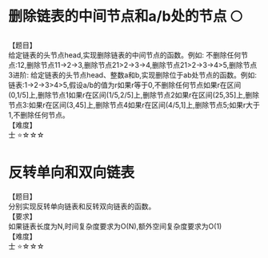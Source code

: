 



# 删除链表的中间节点和a/b处的节点 :full_moon:  
【题目】  
给定链表的头节点head,实现删除链表的中间节点的函数。例如:
不删除任何节点:12,删除节点11->2->3,删除节点21>2->3->4,删除节点21>2->3->4>5,删除节点3进阶:
给定链表的头节点head、整数a和b,实现删除位于ab处节点的函数。例如:
链表:1->2->3>4>5,假设a/b的值为r如果r等于0,不删除任何节点如果r在区间(0,1/5]上,删除节点1如果r在区间(1/5,2/5]上,删除节点2如果r在区间(25,35]上,删除节点3:如果r在区间(3,45]上,删除节点4如果r在区间(4/5,1]上,删除节点5;如果r大于1,不删除任何节点。  
【难度】  
士       :star:☆☆☆  

# 反转单向和双向链表  

【题目】  
分别实现反转单向链表和反转双向链表的函数。  
【要求】  
如果链表长度为N,时间复杂度要求为O(N),额外空间复杂度要求为O(1)  
【难度】  
士 :star:☆☆☆

